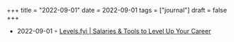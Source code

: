 +++
title = "2022-09-01"
date = 2022-09-01
tags = ["journal"]
draft = false
+++

-   2022-09-01 ◦ [Levels.fyi | Salaries &amp; Tools to Level Up Your Career](https://levels.fyi)